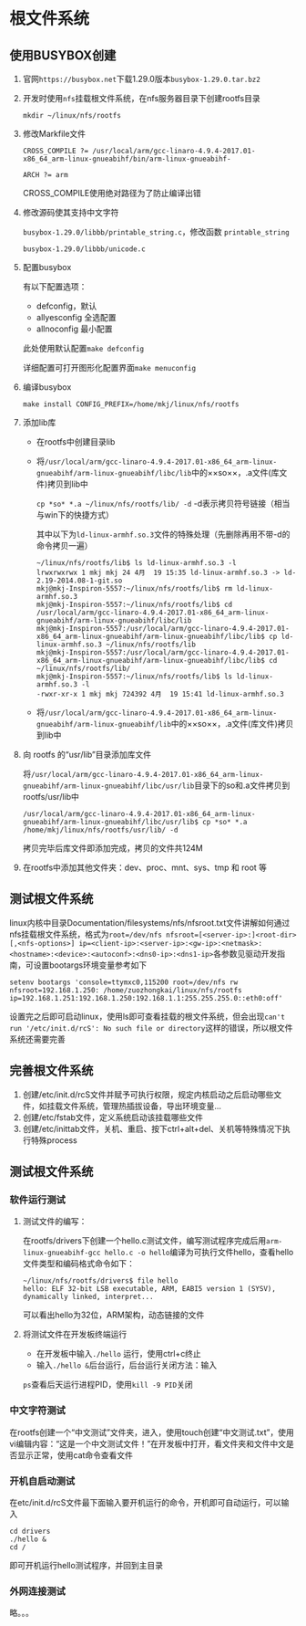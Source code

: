 # 根文件系统

## 使用BUSYBOX创建

1. 官网`https://busybox.net`下载1.29.0版本`busybox-1.29.0.tar.bz2`

2. 开发时使用`nfs`挂载根文件系统，在nfs服务器目录下创建rootfs目录

   `mkdir ~/linux/nfs/rootfs`

3. 修改Markfile文件

   `CROSS_COMPILE ?= /usr/local/arm/gcc-linaro-4.9.4-2017.01-x86_64_arm-linux-gnueabihf/bin/arm-linux-gnueabihf-`

   `ARCH ?= arm`

   CROSS_COMPILE使用绝对路径为了防止编译出错

4. 修改源码使其支持中文字符

   `busybox-1.29.0/libbb/printable_string.c`，修改函数 `printable_string`

   `busybox-1.29.0/libbb/unicode.c`

5. 配置busybox

   有以下配置选项：

   - defconfig，默认
   - allyesconfig 全选配置
   - allnoconfig 最小配置

   此处使用默认配置`make defconfig`

   详细配置可打开图形化配置界面`make menuconfig`

6. 编译busybox

   `make install CONFIG_PREFIX=/home/mkj/linux/nfs/rootfs`
   
7. 添加lib库

   - 在rootfs中创建目录lib

   - 将`/usr/local/arm/gcc-linaro-4.9.4-2017.01-x86_64_arm-linux-gnueabihf/arm-linux-gnueabihf/libc/lib`中的××so××，.a文件(库文件)拷贝到lib中

     `cp *so* *.a ~/linux/nfs/rootfs/lib/ -d`	-d表示拷贝符号链接（相当与win下的快捷方式）

     其中以下为`ld-linux-armhf.so.3`文件的特殊处理（先删除再用不带-d的命令拷贝一遍）

     ```shell
     ~/linux/nfs/rootfs/lib$ ls ld-linux-armhf.so.3 -l
     lrwxrwxrwx 1 mkj mkj 24 4月  19 15:35 ld-linux-armhf.so.3 -> ld-2.19-2014.08-1-git.so
     mkj@mkj-Inspiron-5557:~/linux/nfs/rootfs/lib$ rm ld-linux-armhf.so.3 
     mkj@mkj-Inspiron-5557:~/linux/nfs/rootfs/lib$ cd /usr/local/arm/gcc-linaro-4.9.4-2017.01-x86_64_arm-linux-gnueabihf/arm-linux-gnueabihf/libc/lib
     mkj@mkj-Inspiron-5557:/usr/local/arm/gcc-linaro-4.9.4-2017.01-x86_64_arm-linux-gnueabihf/arm-linux-gnueabihf/libc/lib$ cp ld-linux-armhf.so.3 ~/linux/nfs/rootfs/lib
     mkj@mkj-Inspiron-5557:/usr/local/arm/gcc-linaro-4.9.4-2017.01-x86_64_arm-linux-gnueabihf/arm-linux-gnueabihf/libc/lib$ cd ~/linux/nfs/rootfs/lib/
     mkj@mkj-Inspiron-5557:~/linux/nfs/rootfs/lib$ ls ld-linux-armhf.so.3 -l
     -rwxr-xr-x 1 mkj mkj 724392 4月  19 15:41 ld-linux-armhf.so.3
     ```

   - 将`/usr/local/arm/gcc-linaro-4.9.4-2017.01-x86_64_arm-linux-gnueabihf/arm-linux-gnueabihf/lib`中的××so××，.a文件(库文件)拷贝到lib中

8. 向 rootfs 的“usr/lib”目录添加库文件

   将`/usr/local/arm/gcc-linaro-4.9.4-2017.01-x86_64_arm-linux-gnueabihf/arm-linux-gnueabihf/libc/usr/lib`目录下的so和.a文件拷贝到rootfs/usr/lib中
   
   ```shell
   /usr/local/arm/gcc-linaro-4.9.4-2017.01-x86_64_arm-linux-gnueabihf/arm-linux-gnueabihf/libc/usr/lib$ cp *so* *.a /home/mkj/linux/nfs/rootfs/usr/lib/ -d
	```
   拷贝完毕后库文件即添加完成，拷贝的文件共124M

9. 在rootfs中添加其他文件夹：dev、proc、mnt、sys、tmp 和 root 等

## 测试根文件系统

linux内核中目录Documentation/filesystems/nfs/nfsroot.txt文件讲解如何通过nfs挂载根文件系统，格式为`root=/dev/nfs nfsroot=[<server-ip>:]<root-dir>[,<nfs-options>] ip=<client-ip>:<server-ip>:<gw-ip>:<netmask>:<hostname>:<device>:<autoconf>:<dns0-ip>:<dns1-ip>`各参数见驱动开发指南，可设置bootargs环境变量参考如下

`setenv bootargs 'console=ttymxc0,115200 root=/dev/nfs rw nfsroot=192.168.1.250:
/home/zuozhongkai/linux/nfs/rootfs ip=192.168.1.251:192.168.1.250:192.168.1.1:255.255.255.0::eth0:off' `

设置完之后即可启动linux，使用ls即可查看挂载的根文件系统，但会出现`can't run '/etc/init.d/rcS': No such file or directory`这样的错误，所以根文件系统还需要完善

## 完善根文件系统

1. 创建/etc/init.d/rcS文件并赋予可执行权限，规定内核启动之后启动哪些文件，如挂载文件系统，管理热插拔设备，导出环境变量...
2. 创建/etc/fstab文件，定义系统启动该挂载哪些文件
3. 创建/etc/inittab文件，关机、重启、按下ctrl+alt+del、关机等特殊情况下执行特殊process

## 测试根文件系统

### 软件运行测试

1. 测试文件的编写：

   在rootfs/drivers下创建一个hello.c测试文件，编写测试程序完成后用`arm-linux-gnueabihf-gcc hello.c -o hello`编译为可执行文件hello，查看hello文件类型和编码格式命令如下：

   ```shell
   ~/linux/nfs/rootfs/drivers$ file hello
   hello: ELF 32-bit LSB executable, ARM, EABI5 version 1 (SYSV), dynamically linked, interpret...
   ```

   可以看出hello为32位，ARM架构，动态链接的文件

2. 将测试文件在开发板终端运行

   - 在开发板中输入`./hello` 运行，使用ctrl+c终止
   - 输入`./hello &`后台运行，后台运行关闭方法：输入

   `ps`查看后天运行进程PID，使用`kill -9 PID`关闭

### 中文字符测试

在rootfs创建一个“中文测试”文件夹，进入，使用touch创建“中文测试.txt”，使用vi编辑内容：“这是一个中文测试文件！”在开发板中打开，看文件夹和文件中文是否显示正常，使用cat命令查看文件

### 开机自启动测试

在etc/init.d/rcS文件最下面输入要开机运行的命令，开机即可自动运行，可以输入

```shell
cd drivers
./hello &
cd /
```

即可开机运行hello测试程序，并回到主目录

### 外网连接测试

略。。。
